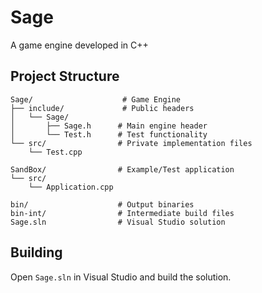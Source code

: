 # Sage
A game engine developed in C++

## Project Structure
```
Sage/                    # Game Engine
├── include/             # Public headers
│   └── Sage/           
│       ├── Sage.h      # Main engine header
│       └── Test.h      # Test functionality
└── src/                # Private implementation files
    └── Test.cpp

SandBox/                # Example/Test application
└── src/
    └── Application.cpp

bin/                    # Output binaries
bin-int/                # Intermediate build files
Sage.sln                # Visual Studio solution
```

## Building
Open `Sage.sln` in Visual Studio and build the solution.
